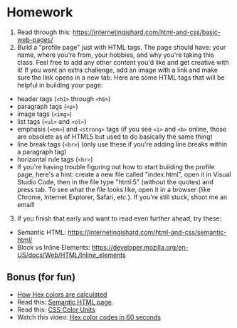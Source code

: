 # Homework
1. Read through this: https://internetingishard.com/html-and-css/basic-web-pages/
2. Build a "profile page" just with HTML tags. The page should have: your name, where you're from, your hobbies, and why you're taking this class. Feel free to add any other content you'd like and get creative with it! If you want an extra challenge, add an image with a link and make sure the link opens in a new tab. Here are some HTML tags that will be helpful in building your page:
- header tags (`<h1>` through `<h6>`)
- paragraph tags (`<p>`)
- image tags (`<img>`)
- list tags (`<ul>` and `<ol>`)
- emphasis (`<em>`) and `<strong>` tags (if you see `<i>` and `<b>` online, those are obsolete as of HTML5 but used to do basically the same thing)
- line break tags (`<br>`) (only use these if you're adding line breaks within a paragraph tag)
- horizontal rule tags (`<hr>`)
- If you're having trouble figuring out how to start building the profile page, here's a hint: create a new file called "index.html", open it in Visual Studio Code, then in the file type "html:5" (without the quotes) and press tab. To see what the file looks like, open it in a browser (like Chrome, Internet Explorer, Safari, etc.). If you're still stuck, shoot me an email!

3. If you finish that early and want to read even further ahead, try these: 
- Semantic HTML: https://internetingishard.com/html-and-css/semantic-html/
- Block vs Inline Elements: https://developer.mozilla.org/en-US/docs/Web/HTML/Inline_elements

## Bonus (for fun)
* [How Hex colors are calculated](https://appendto.com/2017/02/rgb-to-hex-understanding-the-major-web-color-codes/)
* Read this: [Semantic HTML page](https://internetingishard.com/html-and-css/semantic-html/).
* Read this: [CSS Color Units](https://marksheet.io/css-color-units.html)
* Watch this video: [Hex color codes in 60 seconds](https://www.youtube.com/watch?v=c56x1aj2CPA)
